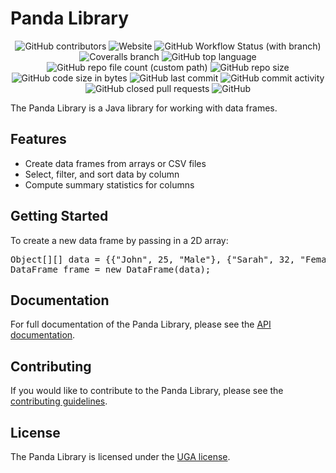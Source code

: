 <!DOCTYPE html>
<html lang="en">
<head>
<meta charset="UTF-8"><title>Panda Library</title>
</head>
<body>
<h1>Panda Library</h1>
<p align="center">
<img alt="GitHub contributors" src="https://img.shields.io/github/contributors/Al-NadhariFaroq/jbiblio-analyse-de-donnees?style=plastic">
<img alt="Website" src="https://img.shields.io/website?down_color=lightgrey&down_message=down&style=plastic&up_color=blue&up_message=up&url=https%3A%2F%2Fgithub.com%2FAl-NadhariFaroq%2Fjbiblio-analyse-de-donnees">
<img alt="GitHub Workflow Status (with branch)" src="https://img.shields.io/github/actions/workflow/status/Al-NadhariFaroq/jbiblio-analyse-de-donnees/maven.yml?branch=main&style=plastic">
<img alt="Coveralls branch" src="https://img.shields.io/badge/coverage-98%25-brightgreen?style=plastic">
<img alt="GitHub top language" src="https://img.shields.io/github/languages/top/Al-NadhariFaroq/jbiblio-analyse-de-donnees?branch=main&style=plastic">
<img alt="GitHub repo file count (custom path)" src="https://img.shields.io/github/directory-file-count/Al-NadhariFaroq/jbiblio-analyse-de-donnees/src/main/java/fr/uga/bib?style=plastic">
<img alt="GitHub repo size" src="https://img.shields.io/github/repo-size/Al-NadhariFaroq/jbiblio-analyse-de-donnees?style=plastic">
<img alt="GitHub code size in bytes" src="https://img.shields.io/github/languages/code-size/Al-NadhariFaroq/jbiblio-analyse-de-donnees?style=plastic">
<img alt="GitHub last commit" src="https://img.shields.io/github/last-commit/Al-NadhariFaroq/jbiblio-analyse-de-donnees?style=plastic">
<img alt="GitHub commit activity" src="https://img.shields.io/github/commit-activity/w/Al-NadhariFaroq/jbiblio-analyse-de-donnees?style=plastic">
<img alt="GitHub closed pull requests" src="https://img.shields.io/github/issues-pr-closed/Al-NadhariFaroq/jbiblio-analyse-de-donnees?style=plastic">
<img alt="GitHub" src="https://img.shields.io/github/license/Al-NadhariFaroq/jbiblio-analyse-de-donnees?style=plastic">
</p>
<p>The Panda Library is a Java library for working with data frames.</p>
<h2>Features</h2>
<ul>
<li>Create data frames from arrays or CSV files</li>
<li>Select, filter, and sort data by column</li>
<li>Compute summary statistics for columns</li>
</ul>
<h2>Getting Started</h2>
<p>To create a new data frame by passing in a 2D array:</p>
<pre>
Object[][] data = {{"John", 25, "Male"}, {"Sarah", 32, "Female"}};
DataFrame frame = new DataFrame(data);
</pre>
<h2>Documentation</h2>
<p>For full documentation of the Panda Library, please see the <a href="https://github.com/example/panda/blob/main/docs/api/index.html">API documentation</a>.</p>
<h2>Contributing</h2>
<p>If you would like to contribute to the Panda Library, please see the <a href="https://github.com/example/panda/blob/main/CONTRIBUTING.md">contributing guidelines</a>.</p>
<h2>License</h2>
<p>The Panda Library is licensed under the <a href="https://github.com/example/panda/blob/main/LICENSE.md">UGA license</a>.</p>
</body>
</html>
